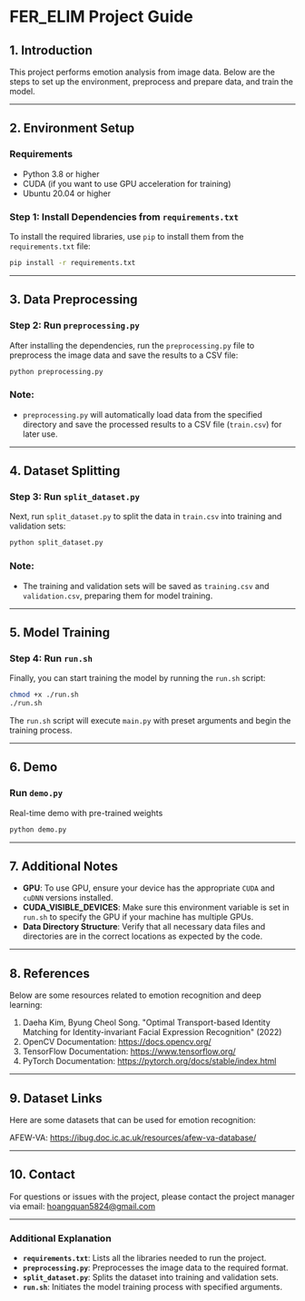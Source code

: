<!-- Link github: https://github.com/VinhQuaan/FER_ELIM -->
<!-- In the setting.json file on VS code, add the following line: -->
<!-- "python.terminal.executeInFileDir": true-->
<!-- With this setting enabled, whenever you run a Python script, the terminal automatically changes its working directory to the folder containing the script.-->

# FER_ELIM Project Guide

## 1. Introduction
This project performs emotion analysis from image data. Below are the steps to set up the environment, preprocess and prepare data, and train the model.

---

## 2. Environment Setup

### Requirements
- Python 3.8 or higher
- CUDA (if you want to use GPU acceleration for training)
- Ubuntu 20.04 or higher

### Step 1: Install Dependencies from `requirements.txt`

To install the required libraries, use `pip` to install them from the `requirements.txt` file:

```bash
pip install -r requirements.txt
```

---

## 3. Data Preprocessing

### Step 2: Run `preprocessing.py`

After installing the dependencies, run the `preprocessing.py` file to preprocess the image data and save the results to a CSV file:

```bash
python preprocessing.py
```

### Note:
- `preprocessing.py` will automatically load data from the specified directory and save the processed results to a CSV file (`train.csv`) for later use.

---

## 4. Dataset Splitting

### Step 3: Run `split_dataset.py`

Next, run `split_dataset.py` to split the data in `train.csv` into training and validation sets:

```bash
python split_dataset.py
```

### Note:
- The training and validation sets will be saved as `training.csv` and `validation.csv`, preparing them for model training.

---

## 5. Model Training

### Step 4: Run `run.sh`

Finally, you can start training the model by running the `run.sh` script:

```bash
chmod +x ./run.sh
./run.sh
```

The `run.sh` script will execute `main.py` with preset arguments and begin the training process.

---

## 6. Demo

### Run `demo.py`

Real-time demo with pre-trained weights

```bash
python demo.py
```
---

## 7. Additional Notes

- **GPU**: To use GPU, ensure your device has the appropriate `CUDA` and `cuDNN` versions installed.
- **CUDA_VISIBLE_DEVICES**: Make sure this environment variable is set in `run.sh` to specify the GPU if your machine has multiple GPUs.
- **Data Directory Structure**: Verify that all necessary data files and directories are in the correct locations as expected by the code.

---

## 8. References

Below are some resources related to emotion recognition and deep learning:

1. Daeha Kim, Byung Cheol Song. "Optimal Transport-based Identity Matching for Identity-invariant Facial Expression Recognition" (2022)
2. OpenCV Documentation: https://docs.opencv.org/
3. TensorFlow Documentation: https://www.tensorflow.org/
4. PyTorch Documentation: https://pytorch.org/docs/stable/index.html

---

## 9. Dataset Links

Here are some datasets that can be used for emotion recognition:

AFEW-VA: https://ibug.doc.ic.ac.uk/resources/afew-va-database/

---

## 10. Contact
For questions or issues with the project, please contact the project manager via email: hoangquan5824@gmail.com

---

### Additional Explanation

- **`requirements.txt`**: Lists all the libraries needed to run the project.
- **`preprocessing.py`**: Preprocesses the image data to the required format.
- **`split_dataset.py`**: Splits the dataset into training and validation sets.
- **`run.sh`**: Initiates the model training process with specified arguments.

